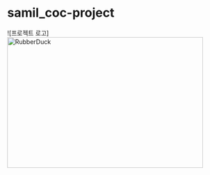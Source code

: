 # samil_coc-project
![프로젝트 로고]<img src="[c:\Users\508-10\Pictures/Samil_coc-logo]" width="450px" height="300px" title="px(픽셀) 크기 설정" alt="RubberDuck"></img><br/>
